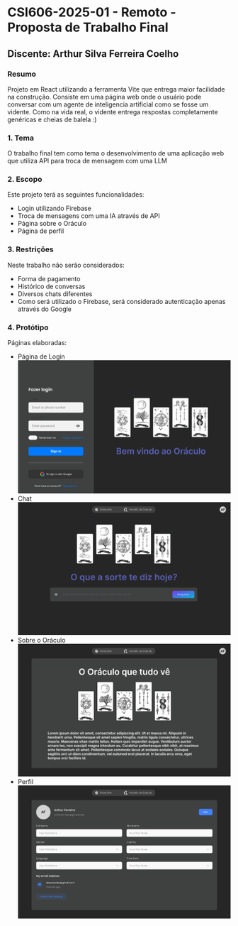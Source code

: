 # **CSI606-2025-01 - Remoto - Proposta de Trabalho Final**

## Discente: Arthur Silva Ferreira Coelho

### Resumo

Projeto em React utilizando a ferramenta Vite que entrega maior facilidade na construção. Consiste em uma página web onde o usuário pode conversar com um agente de inteligencia artificial como se fosse um vidente. Como na vida real, o vidente entrega respostas completamente genéricas e cheias de balela :)

### 1. Tema

  O trabalho final tem como tema o desenvolvimento de uma aplicação web que utiliza API para troca de mensagem com uma LLM

### 2. Escopo

  Este projeto terá as seguintes funcionalidades:
  - Login utilizando Firebase
  - Troca de mensagens com uma IA através de API
  - Página sobre o Oráculo
  - Página de perfil

### 3. Restrições

  Neste trabalho não serão considerados:
  - Forma de pagamento
  - Histórico de conversas
  - Diversos chats diferentes
  - Como será utilizado o Firebase, será considerado autenticação apenas através do Google

### 4. Protótipo

  Páginas elaboradas:
  - Página de Login
  ![](src\assets\login.png)
  - Chat
  ![](src\assets\home.png)
  - Sobre o Oráculo
  ![](src\assets\about.png)
  - Perfil
  ![](src\assets\profile.png)
